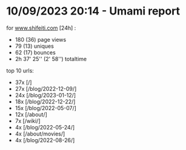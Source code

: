 # 10/09/2023 20:14 - Umami report
for www.shifeiti.com [24h] :

 - 180 (36) page views
 - 79 (13) uniques
 - 62 (17) bounces
 - 2h 37' 25'' (2' 58'') totaltime


top 10 urls:
 - 37x [/]
 - 27x [/blog/2022-12-09/]
 - 24x [/blog/2023-01-12/]
 - 18x [/blog/2022-12-22/]
 - 15x [/blog/2022-05-07/]
 - 12x [/about/]
 - 7x [/wiki/]
 - 4x [/blog/2022-05-24/]
 - 4x [/about/movies/]
 - 4x [/blog/2022-08-26/]


